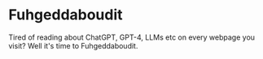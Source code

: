 # Fuhgeddaboudit
Tired of reading about ChatGPT, GPT-4, LLMs etc on every webpage you visit? Well it's time to Fuhgeddaboudit.
